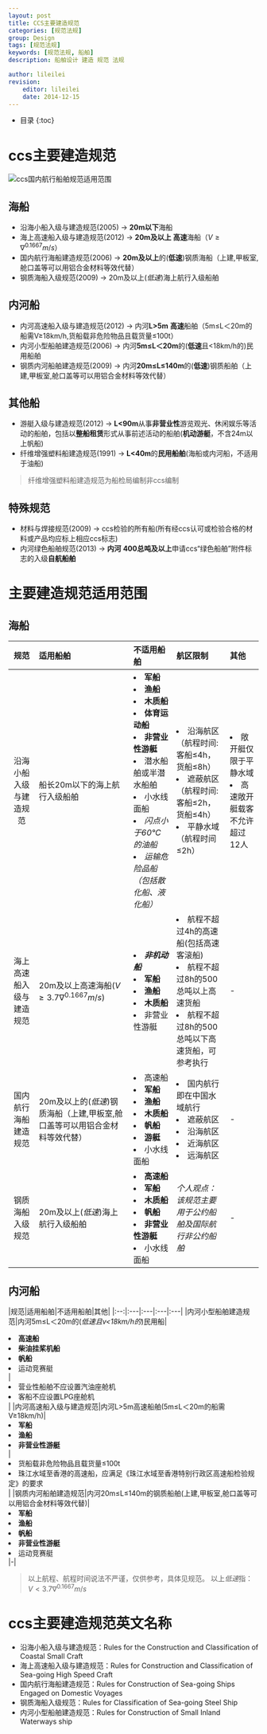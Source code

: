 ```yaml
---
layout: post
title: CCS主要建造规范
categories: [规范法规]
group: Design
tags: [规范法规]
keywords: [规范法规, 船舶]
description: 船舶设计 建造 规范 法规

author: lileilei
revision:
    editor: lileilei
    date: 2014-12-15
---
```


* 目录
{:toc}

# ccs主要建造规范

![ccs国内航行船舶规范适用范围](http://hustlei.qiniudn.com/rules-application-field.png)

## 海船

+ 沿海小船入级与建造规范(2005) -> **20m以下**海船
+ 海上高速船入级与建造规范(2012) -> **20m及以上** **高速**海船（$V \geqslant \nabla ^0.1667 m/s$）
+ 国内航行海船建造规范(2006) -> **20m及以上**的(**低速**)钢质海船（上建,甲板室,舱口盖等可以用铝合金材料等效代替）
+ 钢质海船入级规范(2009) -> 20m及以上(*低速*)海上航行入级船舶

## 内河船

+ 内河高速船入级与建造规范(2012) -> 内河**L>5m** **高速**船舶（5m≤L＜20m的船需V≥18km/h,货船载非危险物品且载货量≤100t）
+ 内河小型船舶建造规范(2006) -> 内河**5m≤L＜20m**的(**低速**且<18km/h的)民用船舶
+ 钢质内河船舶建造规范(2009) -> 内河**20m≤L≤140m**的(**低速**)钢质船舶（上建,甲板室,舱口盖等可以用铝合金材料等效代替）

## 其他船

+ 游艇入级与建造规范(2012) -> **L<90m**从事**非营业性**游览观光、休闲娱乐等活动的船舶，包括以**整船租赁**形式从事前述活动的船舶(**机动游艇**，不含24m以上帆船)
+ 纤维增强塑料船建造规范(1991) -> **L<40m**的**民用船舶**(海船或内河船，不适用于油船)

> 纤维增强塑料船建造规范为船检局编制非ccs编制

## 特殊规范

+ 材料与焊接规范(2009) -> ccs检验的所有船(所有经ccs认可或检验合格的材料或产品均应标上相应ccs标志)
+ 内河绿色船舶规范(2013) -> **内河** **400总吨及以上**申请ccs“绿色船舶”附件标志的入级**自航船舶**

# 主要建造规范适用范围

## 海船

|规范|适用船舶|不适用船舶|航区限制|其他|
|:--:|:---|:---|:---|:---|
|沿海小船入级与建造规范|船长20m以下的海上航行入级船舶|<li>**军船**</li><li>**渔船**</li><li>**木质船**</li><li>**体育运动船**</li><li>**非营业性游艇**</li><li>潜水船舶或半潜水船舶</li><li>小水线面船</li><li>*闪点小于60℃的油船*</li><li>*运输危险品船（包括散化船、液化船）*</li>|<li>沿海航区（航程时间:客船≤4h，货船≤8h）</li><li>遮蔽航区（航程时间:客船≤2h，货船≤4h）</li><li>平静水域（航程时间≤2h）</li>|<li>敞开艇仅限于平静水域</li><li>高速敞开艇载客不允许超过12人</li>|
|海上高速船入级与建造规范|20m及以上高速海船($V \geqslant 3.7 \nabla ^0.1667 m/s$)|<li>***非机动船***</li><li>**军船**</li><li>**渔船**</li><li>**木质船**</li><li>非营业性游艇</li>|<li>航程不超过4h的高速船(包括高速客滚船)</li><li>航程不超过8h的500总吨以上高速货船</li><li>航程不超过8h的500总吨以下高速货船，可参考执行</li>|-|
|国内航行海船建造规范|20m及以上的(*低速*)钢质海船（上建,甲板室,舱口盖等可以用铝合金材料等效代替）|<li>高速船</li><li>**军船**</li><li>**渔船**</li><li>**木质船**</li><li>**帆船**</li><li>**游艇**</li><li>小水线面船</li>|<li>国内航行即在中国水域航行</li><li>遮蔽航区</li><li>沿海航区</li><li>近海航区</li><li>远海航区</li>|-|
|钢质海船入级规范|20m及以上(*低速*)海上航行入级船舶|<li>**高速船**</li><li>**军船**</li><li>**木质船**</li><li>**帆船**</li><li>**非营业性游艇**</li><li>小水线面船</li>|*个人观点：该规范主要用于公约船舶及国际航行非公约船舶*|-|

## 内河船

|规范|适用船舶|不适用船舶|其他|
|:--:|:---|:---|:---|:---|
|内河小型船舶建造规范|内河5m≤L＜20m的(*低速且v<18km/h的*)民用船|<li>**高速船**</li><li>**柴油挂桨机船**</li><li>**帆船**</li><li>运动竞赛艇</li>|<li>营业性船舶不应设置汽油座舱机</li><li>客船不应设置LPG座舱机</li>|
|内河高速船入级与建造规范|内河L>5m高速船舶(5m≤L＜20m的船需V≥18km/h)|<li>**军船**</li><li>**渔船**</li><li>**非营业性游艇**</li>|<li>货船载非危险物品且载货量≤100t</li><li>珠江水域至香港的高速船，应满足《珠江水域至香港特别行政区高速船检验规定》的要求</li>|
|钢质内河船舶建造规范|内河20m≤L≤140m的钢质船舶(上建,甲板室,舱口盖等可以用铝合金材料等效代替)|<li>**军船**</li><li>**渔船**</li><li>**帆船**</li><li>**非营业性游艇**</li><li>运动竞赛艇</li>|-|


> 以上航程、航程时间说法不严谨，仅供参考，具体见规范。
> 以上*低速*指：$V < 3.7 \nabla ^0.1667m/s$

# ccs主要建造规范英文名称

+ 沿海小船入级与建造规范：Rules for the Construction and Classification of Coastal Small Craft
+ 海上高速船入级与建造规范：Rules for Construction and Classification of Sea-going High Speed Craft
+ 国内航行海船建造规范：Rules for Construction of Sea-going Ships Engaged on Domestic Voyages
+ 钢质海船入级规范：Rules for Classification of Sea-going Steel Ship
+ 内河小型船舶建造规范：Rules for Construction of Small Inland Waterways ship
